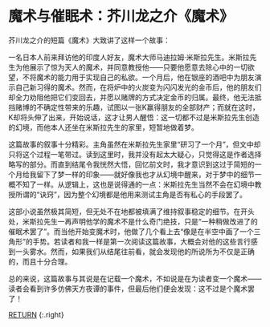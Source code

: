 # 魔术与催眠术：芥川龙之介《魔术》

芥川龙之介的短篇《魔术》大致讲了这样一个故事：

一名日本人前来拜访他的印度人好友，魔术大师马迪拉姆·米斯拉先生。米斯拉先生为他展示了惊为天人的魔术，并同意教授他——只要他愿意去除心中的一切欲望，不将魔术的能力用于实现自己的私欲。一个月后，他在银座的酒吧中为朋友演示自己新习得的魔术。然而，在将炉中的火炭变为闪闪发光的金币后，他的朋友们却全力劝阻他把它们变回去，并愿以赌牌的方式决定金币的归属。最终，他无法抵挡赌博的不确定性带来的乐趣，试图以一张K赢得朋友的全部财产；而就在这时，K却将头伸了出来，开始说话，这才让男人醒悟：这一切都不过是米斯拉先生创造的幻境，而他本人还坐在米斯拉先生的家里，短暂地做着梦。

这篇故事的叙事十分精彩。主角虽然在米斯拉先生家里“研习了一个月”，但文中却只将这个过程一笔带过。读到这里时，我并没有起太大疑心，只觉得这是作者选择略写的部分。而直到结尾令我恍然大悟，回忆前文时，我才意识到这过于简短的一个月给我留下了梦一样的印象——就好像我也才从幻境中醒来，对于梦中的细节一概不知了一样。从逻辑上，这也是说得通的一点：米斯拉先生当然不会在幻境中教授所谓的“诀窍”，因为整个幻境都是他用来测试主角是否有私心的手段罢了。

这部小说虽然极其简短，但无处不在地都被填满了维持叙事稳定的细节。在开头处，米斯拉先生一再声明他学的魔术不是什么奇门绝技，只是“一种稍做改进了的催眠术罢了”。而当他开始变魔术时，他做了几个看上去“像是在半空中画了一个三角形”的手势。若读者和我一样是第一次阅读这篇故事，大概会对他的这些言行感到一头雾水。然而，如果我们从结尾往前看，就会发现他的所说所为不仅是正确的，而且十分合理。

总的来说，这篇故事与其说是在记载一个魔术，不如说是在为读者变一个魔术——读者会看到许多仿佛天方夜谭的事件，但最后他们便会发现：这不过是个魔术罢了！

[RETURN](/)
{:.right}
